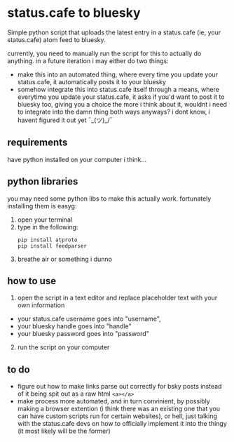 # status.cafe to bluesky
Simple python script that uploads the latest entry in a status.cafe (ie, your status.cafe) atom feed to bluesky.

currently, you need to manually run the script for this to actually do anything. 
in a future iteration i may either do two things:
- make this into an automated thing, where every time you update your status.cafe, it automatically posts it to your bluesky
- somehow integrate this into status.cafe itself through a means, where everytime you update your status.cafe, it asks if you'd want to post it to bluesky too, giving you a choice
the more i think about it, wouldnt i need to integrate into the damn thing both ways anyways? i dont know, i havent figured it out yet ¯\_(ツ)_/¯

## requirements
have python installed on your computer i think...

python libraries
---
you may need some python libs to make this actually work. fortunately installing them is easyg:

1. open your terminal
2. type in the following:
   ```
   pip install atproto
   pip install feedparser
   ```
3. breathe air or something i dunno

## how to use
1. open the script in a text editor and replace placeholder text with your own information
- your status.cafe username goes into "username",
- your bluesky handle goes into "handle"
- your bluesky password goes into "password"
2. run the script on your computer

## to do
- figure out how to make links parse out correctly for bsky posts instead of it being spit out as a raw html `<a></a>`
- make process more automated, and in turn convinient, by possibly making a browser extention (i think there was an existing one that you can have custom scripts run for certain websites), or hell, just talking with the status.cafe devs on how to officially implement it into the thingy (it most likely will be the former)
